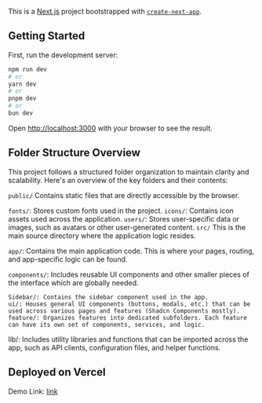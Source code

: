 This is a [Next.js](https://nextjs.org) project bootstrapped with [`create-next-app`](https://nextjs.org/docs/app/api-reference/cli/create-next-app).

## Getting Started

First, run the development server:

```bash
npm run dev
# or
yarn dev
# or
pnpm dev
# or
bun dev
```

Open [http://localhost:3000](http://localhost:3000) with your browser to see the result.
## Folder Structure Overview
This project follows a structured folder organization to maintain clarity and scalability. Here's an overview of the key folders and their contents:

```public/```
Contains static files that are directly accessible by the browser.

```fonts/```: Stores custom fonts used in the project.
```icons/```: Contains icon assets used across the application.
```users/```: Stores user-specific data or images, such as avatars or other user-generated content.
```src/```
This is the main source directory where the application logic resides.

```app/```: Contains the main application code. This is where your pages, routing, and app-specific logic can be found.

```components/```: Includes reusable UI components and other smaller pieces of the interface which are globally needed.

    Sidebar/: Contains the sidebar component used in the app.
    ui/: Houses general UI components (buttons, modals, etc.) that can be used across various pages and features (Shadcn Components mostly).
    feature/: Organizes features into dedicated subfolders. Each feature can have its own set of components, services, and logic.

lib/: Includes utility libraries and functions that can be imported across the app, such as API clients, configuration files, and helper functions.

## Deployed on Vercel

Demo Link: [link](https://nextjs-demo-sage-one-87.vercel.app/)
